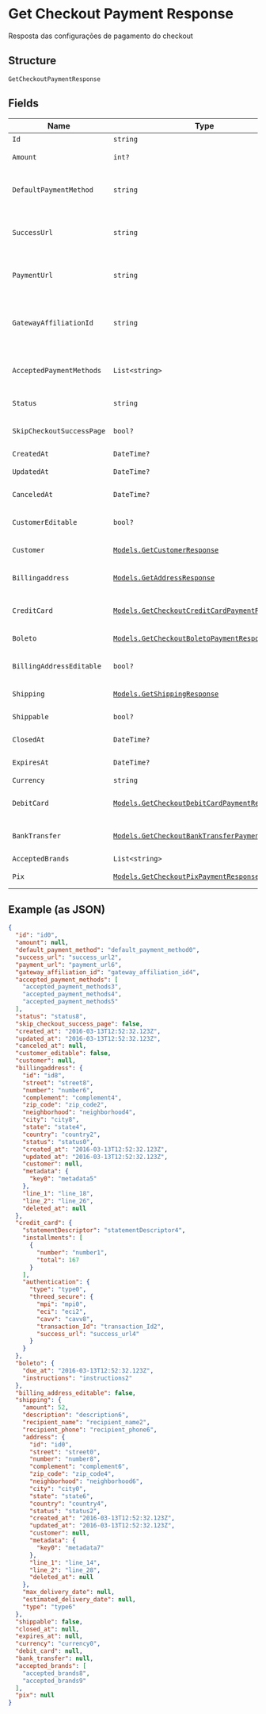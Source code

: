 
# Get Checkout Payment Response

Resposta das configurações de pagamento do checkout

## Structure

`GetCheckoutPaymentResponse`

## Fields

| Name | Type | Tags | Description |
|  --- | --- | --- | --- |
| `Id` | `string` | Required | - |
| `Amount` | `int?` | Optional | Valor em centavos |
| `DefaultPaymentMethod` | `string` | Required | Meio de pagamento padrão no checkout |
| `SuccessUrl` | `string` | Required | Url de redirecionamento de sucesso após o checkou |
| `PaymentUrl` | `string` | Required | Url para pagamento usando o checkout |
| `GatewayAffiliationId` | `string` | Required | Código da afiliação onde o pagamento será processado no gateway |
| `AcceptedPaymentMethods` | `List<string>` | Required | Meios de pagamento aceitos no checkout |
| `Status` | `string` | Required | Status do checkout |
| `SkipCheckoutSuccessPage` | `bool?` | Required | Pular tela de sucesso pós-pagamento? |
| `CreatedAt` | `DateTime?` | Required | Data de criação |
| `UpdatedAt` | `DateTime?` | Required | Data de atualização |
| `CanceledAt` | `DateTime?` | Optional | Data de cancelamento |
| `CustomerEditable` | `bool?` | Required | Torna o objeto customer editável |
| `Customer` | [`Models.GetCustomerResponse`](../../doc/models/get-customer-response.md) | Optional | Dados do comprador |
| `Billingaddress` | [`Models.GetAddressResponse`](../../doc/models/get-address-response.md) | Required | Dados do endereço de cobrança |
| `CreditCard` | [`Models.GetCheckoutCreditCardPaymentResponse`](../../doc/models/get-checkout-credit-card-payment-response.md) | Required | Configurações de cartão de crédito |
| `Boleto` | [`Models.GetCheckoutBoletoPaymentResponse`](../../doc/models/get-checkout-boleto-payment-response.md) | Required | Configurações de boleto |
| `BillingAddressEditable` | `bool?` | Required | Indica se o billing address poderá ser editado |
| `Shipping` | [`Models.GetShippingResponse`](../../doc/models/get-shipping-response.md) | Required | Configurações  de entrega |
| `Shippable` | `bool?` | Required | Indica se possui entrega |
| `ClosedAt` | `DateTime?` | Optional | Data de fechamento |
| `ExpiresAt` | `DateTime?` | Optional | Data de expiração |
| `Currency` | `string` | Required | Moeda |
| `DebitCard` | [`Models.GetCheckoutDebitCardPaymentResponse`](../../doc/models/get-checkout-debit-card-payment-response.md) | Optional | Configurações de cartão de débito |
| `BankTransfer` | [`Models.GetCheckoutBankTransferPaymentResponse`](../../doc/models/get-checkout-bank-transfer-payment-response.md) | Optional | Bank transfer payment response |
| `AcceptedBrands` | `List<string>` | Required | Accepted Brands |
| `Pix` | [`Models.GetCheckoutPixPaymentResponse`](../../doc/models/get-checkout-pix-payment-response.md) | Optional | Pix payment response |

## Example (as JSON)

```json
{
  "id": "id0",
  "amount": null,
  "default_payment_method": "default_payment_method0",
  "success_url": "success_url2",
  "payment_url": "payment_url6",
  "gateway_affiliation_id": "gateway_affiliation_id4",
  "accepted_payment_methods": [
    "accepted_payment_methods3",
    "accepted_payment_methods4",
    "accepted_payment_methods5"
  ],
  "status": "status8",
  "skip_checkout_success_page": false,
  "created_at": "2016-03-13T12:52:32.123Z",
  "updated_at": "2016-03-13T12:52:32.123Z",
  "canceled_at": null,
  "customer_editable": false,
  "customer": null,
  "billingaddress": {
    "id": "id8",
    "street": "street8",
    "number": "number6",
    "complement": "complement4",
    "zip_code": "zip_code2",
    "neighborhood": "neighborhood4",
    "city": "city8",
    "state": "state4",
    "country": "country2",
    "status": "status0",
    "created_at": "2016-03-13T12:52:32.123Z",
    "updated_at": "2016-03-13T12:52:32.123Z",
    "customer": null,
    "metadata": {
      "key0": "metadata5"
    },
    "line_1": "line_18",
    "line_2": "line_26",
    "deleted_at": null
  },
  "credit_card": {
    "statementDescriptor": "statementDescriptor4",
    "installments": [
      {
        "number": "number1",
        "total": 167
      }
    ],
    "authentication": {
      "type": "type0",
      "threed_secure": {
        "mpi": "mpi0",
        "eci": "eci2",
        "cavv": "cavv8",
        "transaction_Id": "transaction_Id2",
        "success_url": "success_url4"
      }
    }
  },
  "boleto": {
    "due_at": "2016-03-13T12:52:32.123Z",
    "instructions": "instructions2"
  },
  "billing_address_editable": false,
  "shipping": {
    "amount": 52,
    "description": "description6",
    "recipient_name": "recipient_name2",
    "recipient_phone": "recipient_phone6",
    "address": {
      "id": "id0",
      "street": "street0",
      "number": "number8",
      "complement": "complement6",
      "zip_code": "zip_code4",
      "neighborhood": "neighborhood6",
      "city": "city0",
      "state": "state6",
      "country": "country4",
      "status": "status2",
      "created_at": "2016-03-13T12:52:32.123Z",
      "updated_at": "2016-03-13T12:52:32.123Z",
      "customer": null,
      "metadata": {
        "key0": "metadata7"
      },
      "line_1": "line_14",
      "line_2": "line_28",
      "deleted_at": null
    },
    "max_delivery_date": null,
    "estimated_delivery_date": null,
    "type": "type6"
  },
  "shippable": false,
  "closed_at": null,
  "expires_at": null,
  "currency": "currency0",
  "debit_card": null,
  "bank_transfer": null,
  "accepted_brands": [
    "accepted_brands8",
    "accepted_brands9"
  ],
  "pix": null
}
```

